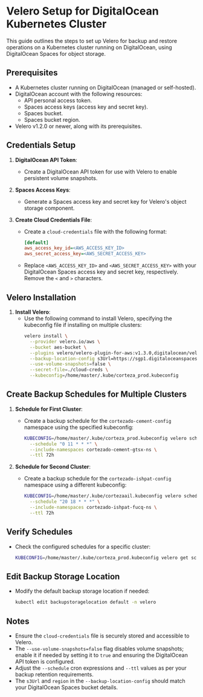 # Velero Setup for DigitalOcean Kubernetes Cluster

This guide outlines the steps to set up Velero for backup and restore operations on a Kubernetes cluster running on DigitalOcean, using DigitalOcean Spaces for object storage.

## Prerequisites

- A Kubernetes cluster running on DigitalOcean (managed or self-hosted).
- DigitalOcean account with the following resources:
  - API personal access token.
  - Spaces access keys (access key and secret key).
  - Spaces bucket.
  - Spaces bucket region.
- Velero v1.2.0 or newer, along with its prerequisites.

## Credentials Setup

1. **DigitalOcean API Token**:
   - Create a DigitalOcean API token for use with Velero to enable persistent volume snapshots.

2. **Spaces Access Keys**:
   - Generate a Spaces access key and secret key for Velero's object storage component.

3. **Create Cloud Credentials File**:
   - Create a `cloud-credentials` file with the following format:
     ```ini
     [default]
     aws_access_key_id=<AWS_ACCESS_KEY_ID>
     aws_secret_access_key=<AWS_SECRET_ACCESS_KEY>
     ```
   - Replace `<AWS_ACCESS_KEY_ID>` and `<AWS_SECRET_ACCESS_KEY>` with your DigitalOcean Spaces access key and secret key, respectively. Remove the `<` and `>` characters.

## Velero Installation

1. **Install Velero**:
   - Use the following command to install Velero, specifying the kubeconfig file if installing on multiple clusters:
     ```bash
     velero install \
       --provider velero.io/aws \
       --bucket aes-bucket \
       --plugins velero/velero-plugin-for-aws:v1.3.0,digitalocean/velero-plugin:v1.1.0 \
       --backup-location-config s3Url=https://sgp1.digitaloceanspaces.com,region=sgp1,s3ForcePathStyle=true \
       --use-volume-snapshots=false \
       --secret-file=./cloud-creds \
       --kubeconfig=/home/master/.kube/corteza_prod.kubeconfig
     ```

## Create Backup Schedules for Multiple Clusters

1. **Schedule for First Cluster**:
   - Create a backup schedule for the `cortezado-cement-config` namespace using the specified kubeconfig:
     ```bash
     KUBECONFIG=/home/master/.kube/corteza_prod.kubeconfig velero schedule create cortezado-cement-config \
       --schedule "0 11 * * *" \
       --include-namespaces cortezado-cement-gtsx-ns \
       --ttl 72h
     ```

2. **Schedule for Second Cluster**:
   - Create a backup schedule for the `cortezado-ishpat-config` namespace using a different kubeconfig:
     ```bash
     KUBECONFIG=/home/master/.kube/cortezaail.kubeconfig velero schedule create cortezado-ishpat-config \
       --schedule "20 18 * * *" \
       --include-namespaces cortezado-ishpat-fucq-ns \
       --ttl 72h
     ```

## Verify Schedules

- Check the configured schedules for a specific cluster:
  ```bash
  KUBECONFIG=/home/master/.kube/corteza_prod.kubeconfig velero get schedule
  ```

## Edit Backup Storage Location

- Modify the default backup storage location if needed:
  ```bash
  kubectl edit backupstoragelocation default -n velero
  ```

## Notes

- Ensure the `cloud-credentials` file is securely stored and accessible to Velero.
- The `--use-volume-snapshots=false` flag disables volume snapshots; enable it if needed by setting it to `true` and ensuring the DigitalOcean API token is configured.
- Adjust the `--schedule` cron expressions and `--ttl` values as per your backup retention requirements.
- The `s3Url` and `region` in the `--backup-location-config` should match your DigitalOcean Spaces bucket details.